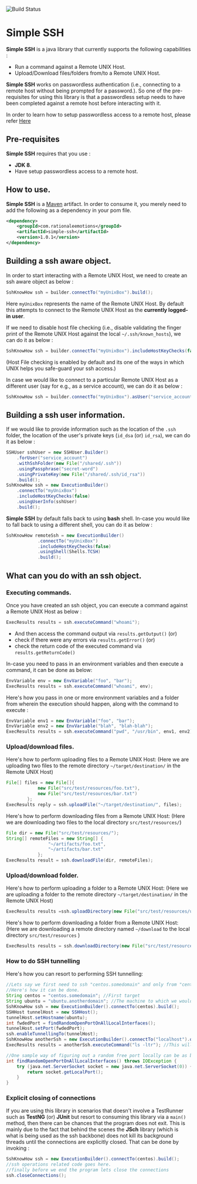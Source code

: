 ![Build Status](https://travis-ci.org/RationaleEmotions/SimpleSSH.svg?branch=master)

# Simple SSH

**Simple SSH** is a java library that currently supports the following capabilities :
* Run a command against a Remote UNIX Host.
* Upload/Download files/folders from/to a Remote UNIX Host.

**Simple SSH** works on passwordless authentication (i.e., connecting to a remote host without being prompted for a password.). So one of the pre-requisites for using this library is that a passwordless setup needs to have been completed against a remote host before interacting with it.

In order to learn how to setup passwordless access to a remote host, please refer [Here](http://www.linuxproblem.org/art_9.html)

## Pre-requisites

**Simple SSH** requires that you use : 
* **JDK 8**.
* Have setup passwordless access to a remote host. 

## How to use.

**Simple SSH** is a [Maven](https://maven.apache.org/guides/getting-started/) artifact. In order to 
consume it, you merely need to add the following as a dependency in your pom file.

```xml
<dependency>
    <groupId>com.rationaleemotions</groupId>
    <artifactId>simple-ssh</artifactId>
    <version>1.0.1</version>
</dependency>
```

## Building a ssh aware object.

In order to start interacting with a Remote UNIX Host, we need to create an ssh aware object as below :

```java
SshKnowHow ssh = builder.connectTo("myUnixBox").build();
```

Here `myUnixBox` represents the name of the Remote UNIX Host. By default this attempts to connect to the Remote UNIX Host as the **currently logged-in user**.

If we need to disable host file checking (i.e., disable validating the finger print of the Remote UNIX Host against the local `~/.ssh/known_hosts`), we can do it as below :

```java
SshKnowHow ssh = builder.connectTo("myUnixBox").includeHostKeyChecks(false).build();
```

(Host File checking is enabled by default and its one of the ways in which UNIX helps you safe-guard your ssh access.)

In case we would like to connect to a particular Remote UNIX Host as a different user (say for e.g., as a service account), we can do it as below :
```java
SshKnowHow ssh = builder.connectTo("myUnixBox").asUser("service_account").build();
```

## Building a ssh user information.

If we would like to provide information such as the location of the `.ssh` folder, the location of the user's private keys (`id_dsa` (or) `id_rsa`), we can do it as below :

```java
SSHUser sshUser = new SSHUser.Builder()
    .forUser("service_account")
    .withSshFolder(new File("/shared/.ssh"))
    .usingPassphrase("secret-word")
    .usingPrivateKey(new File("/shared/.ssh/id_rsa"))
    .build();
SshKnowHow ssh = new ExecutionBuilder()
    .connectTo("myUnixBox")
    .includeHostKeyChecks(false)
    .usingUserInfo(sshUser)
    .build();
```

**Simple SSH** by default falls back to using **bash** shell. In-case you would like to fall back to using a different shell, you can do it as below :
```java
SshKnowHow remoteSsh = new ExecutionBuilder()
            .connectTo("myUnixBox")
            .includeHostKeyChecks(false)
            .usingShell(Shells.TCSH)
            .build();
```

## What can you do with an ssh object.

### Executing commands.

Once you have created an ssh object, you can execute a command against a Remote UNIX Host as below :
```java
ExecResults results = ssh.executeCommand("whoami");
```

* And then access the command output via `results.getOutput()` (or) 
* check if there were any errors via `results.getError()` (or) 
* check the return code of the executed command via `results.getReturnCode()`

In-case you need to pass in an environment variables and then execute a command, it can be done as below:
```java
EnvVariable env = new EnvVariable("foo", "bar");
ExecResults results = ssh.executeCommand("whoami", env);
```

Here's how you pass in one or more environment variables and a folder from wherein the execution should happen, along with the command to execute :

```java
EnvVariable env1 = new EnvVariable("foo", "bar");
EnvVariable env2 = new EnvVariable("blah", "blah-blah");
ExecResults results = ssh.executeCommand("pwd", "/usr/bin", env1, env2);
```

### Upload/download files.

Here's how to perform uploading files to a Remote UNIX Host: (Here we are uploading two files to the remote directory `~/target/destination/` in the Remote UNIX Host)

```java
File[] files = new File[]{
            new File("src/test/resources/foo.txt"),
            new File("src/test/resources/bar.txt")
        };
ExecResults reply = ssh.uploadFile("~/target/destination/", files);
```

Here's how to perform downloading files from a Remote UNIX Host: (Here we are downloading two files to the local directory `src/test/resources/`)

```java
File dir = new File("src/test/resources/");
String[] remoteFiles = new String[] {
                "~/artifacts/foo.txt",
                "~/artifacts/bar.txt"
            };
ExecResults result = ssh.downloadFile(dir, remoteFiles);
```

### Upload/download folder.

Here's how to perform uploading a folder to a Remote UNIX Host: (Here we are uploading a folder to the remote directory `~/target/destination/` in the Remote UNIX Host)

```java
ExecResults results =ssh.uploadDirectory(new File("src/test/resources/upload"), "~/target/destination/");
```

Here's how to perform downloading a folder from a Remote UNIX Host: (Here we are downloading a remote directory named `~/download` to the local directory `src/test/resources` )

```java
ExecResults results = ssh.downloadDirectory(new File("src/test/resources"), "~/download");
```

### How to do SSH tunnelling

Here's how you can resort to performing SSH tunnelling:

```java
//Lets say we first need to ssh "centos.somedomain" and only from "centos.somedomain" can we ssh into "ubuntu.anotherdomain" machine
//Here's how it can be done.
String centos = "centos.somedomain"; //First target
String ubuntu = "ubuntu.anotherdomain"; //The machine to which we would like port forwarding to be carried out
SshKnowHow ssh = new ExecutionBuilder().connectTo(centos).build();
SSHHost tunnelHost = new SSHHost();
tunnelHost.setHostname(ubuntu);
int fwdedPort = findRandomOpenPortOnAllLocalInterfaces();
tunnelHost.setPort(fwdedPort);
ssh.enableTunnellingTo(tunnelHost);
SshKnowHow anotherSsh = new ExecutionBuilder().connectTo("localhost").onPort(fwdedPort).build();
ExecResults results = anotherSsh.executeCommand("ls -ltr"); //This will be executed on "ubuntu.anotherdomain"

//One sample way of figuring out a random free port locally can be as below
int findRandomOpenPortOnAllLocalInterfaces() throws IOException {
    try (java.net.ServerSocket socket = new java.net.ServerSocket(0)) {
        return socket.getLocalPort();
    }
}
```

### Explicit closing of connections

If you are using this library in scenarios that doesn't involve a TestRunner such as **TestNG** (or) **JUnit** but resort to consuming this library via a `main()` method, then there can be chances that the program does not exit. This is mainly due to the fact that behind the scenes the **JSch** library (which is what is being used as the ssh backbone) does not kill its background threads until the connections are explicitly closed. That can be done by invoking :
```java
SshKnowHow ssh = new ExecutionBuilder().connectTo(centos).build();
//ssh operations related code goes here.
//finally before we end the program lets close the connections
ssh.closeConnections();
```
